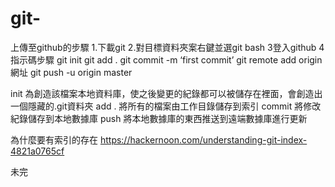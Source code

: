 # git- 

上傳至github的步驟
1.下載git 
2.對目標資料夾案右鍵並選git bash
3登入github
4指示碼步驟
git init
git add .
git commit -m ‘first commit’
git remote add origin 網址
git push -u origin master
 
init 為創造該檔案本地資料庫，使之後變更的紀錄都可以被儲存在裡面，會創造出一個隱藏的.git資料夾
add . 將所有的檔案由工作目錄儲存到索引
commit 將修改紀錄儲存到本地數據庫
push 將本地數據庫的東西推送到遠端數據庫進行更新
 
為什麼要有索引的存在
https://hackernoon.com/understanding-git-index-4821a0765cf

未完
